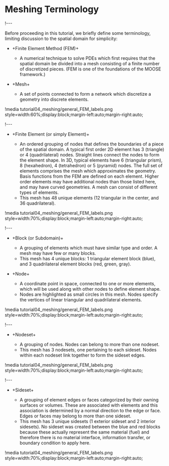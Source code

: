 # Meshing Terminology

!---

Before proceeding in this tutorial, we briefly define some terminology, limiting discussion to the spatial domain for simplicity:

- +Finite Element Method (FEM)+

  - A numerical technique to solve PDEs which first requires that the spatial domain be divided into a mesh consisting of a finite number of discretized pieces. (FEM is one of the foundations of the MOOSE framework.)

- +Mesh+

  - A set of points connected to form a network which discretize a geometry into discrete elements.

!media tutorial04_meshing/general_FEM_labels.png
       style=width:60%;display:block;margin-left:auto;margin-right:auto;

!---

- +Finite Element (or simply Element)+

  - An ordered grouping of nodes that defines the boundaries of a piece of the spatial domain. A typical first order 2D element has 3 (triangle) or 4 (quadrilateral) nodes. Straight lines connect the nodes to form the element shape. In 3D, typical elements have 6 (triangular prism), 8 (hexahedron), 4 (tetrahedron) or 5 (pyramid) nodes. The full set of elements comprises the mesh which approximates the geometry. Basis functions from the FEM are defined on each element. Higher order elements may have additional nodes than those listed here, and may have curved geometries. A mesh can consist of different types of elements.
  - This mesh has 48 unique elements (12 triangular in the center, and 36 quadrilateral).

!media tutorial04_meshing/general_FEM_labels.png
       style=width:70%;display:block;margin-left:auto;margin-right:auto;

!---

- +Block (or Subdomain)+

  - A grouping of elements which must have similar type and order. A mesh may have few or many blocks.
  - This mesh has 4 unique blocks: 1 triangular element block (blue), and 3 quadrilateral element blocks (red, green, gray).

- +Node+

  - A coordinate point in space, connected to one or more elements, which will be used along with other nodes to define element shape.
  - Nodes are highlighted as small circles in this mesh. Nodes specify the vertices of linear triangular and quadrilateral elements.

!media tutorial04_meshing/general_FEM_labels.png
       style=width:70%;display:block;margin-left:auto;margin-right:auto;

!---

- +Nodeset+

  - A grouping of nodes. Nodes can belong to more than one nodeset.
  - This mesh has 3 nodesets, one pertaining to each sideset. Nodes within each nodeset link together to form the sideset edges.

!media tutorial04_meshing/general_FEM_labels.png
       style=width:70%;display:block;margin-left:auto;margin-right:auto;

!---

- +Sideset+

  - A grouping of element edges or faces categorized by their owning surfaces or volumes. These are associated with elements and this association is determined by a normal direction to the edge or face. Edges or faces may belong to more than one sideset.
  - This mesh has 3 unique sidesets (1 exterior sideset and 2 interior sidesets). No sideset was created between the blue and red blocks because these actually represent the same material (fuel) and therefore there is no material interface, information transfer, or boundary condition to apply here.

!media tutorial04_meshing/general_FEM_labels.png
       style=width:70%;display:block;margin-left:auto;margin-right:auto;
